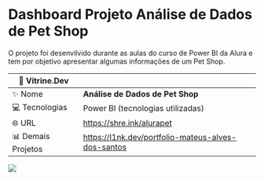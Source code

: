 # Dashboard Projeto Análise de Dados de Pet Shop

O projeto foi desenvilvido durante as aulas do curso de Power BI da Alura e tem por objetivo apresentar algumas informações de um Pet Shop.

| :rocket: Vitrine.Dev |    |
| -------------  | --- |
| :sparkles: Nome        | **Análise de Dados de Pet Shop**
| :computer: Tecnologias | Power BI (tecnologias utilizadas)
| :globe_with_meridians: URL         | https://shre.ink/alurapet
| :bar_chart: Demais Projetos     | https://l1nk.dev/portfolio-mateus-alves-dos-santos


<!-- Inserir imagem com a #vitrinedev ao final do link -->
![](https://github.com/gitmattalves/analise_de-dados_petshop/blob/main/alurapet.avif#vitrinedev)
